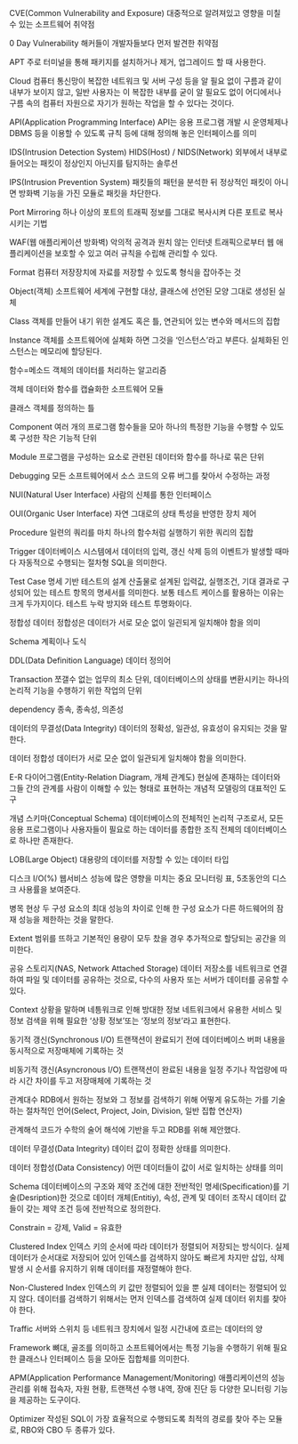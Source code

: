 


CVE(Common Vulnerability and Exposure) 
대중적으로 알려져있고 영향을 미칠 수 있는 소프트웨어 취약점

0 Day Vulnerability 
해커들이 개발자들보다 먼저 발견한 취약점

APT 
주로 터미널을 통해 패키지를 설치하거나 제거, 업그레이드 할 때 사용한다.

Cloud
컴퓨터 통신망이 복잡한 네트워크 및 서버 구성 등을 알 필요 없이 구름과 같이 내부가 보이지 않고, 일반 사용자는 이 복잡한 내부를 굳이 알 필요도 없이 어디에서나 구름 속의 컴퓨터 자원으로 자기가 원하는 작업을 할 수 있다는 것이다.

API(Application Programming Interface)
API는 응용 프로그램 개발 시 운영체제나 DBMS 등을 이용할 수 있도록 규칙 등에 대해 정의해 놓은 인터페이스를 의미

IDS(Intrusion Detection System) 
HIDS(Host) / NIDS(Network)
외부에서 내부로 들어오는 패킷이 정상인지 아닌지를 탐지하는 솔루션
 
IPS(Intrusion Prevention System)
패킷들의 패턴을 분석한 뒤 정상적인 패킷이 아니면 방화벽 기능을 가진 모듈로 패킷을 차단한다.

Port Mirroring
하나 이상의 포트의 트래픽 정보를 그대로 복사시켜 다른 포트로 복사시키는 기법

WAF(웹 애플리케이션 방화벽)
악의적 공격과 원치 않는 인터넷 트래픽으로부터 웹 애플리케이션을 보호할 수 있고 여러 규칙을 수립해 관리할 수 있다.

Format
컴퓨터 저장장치에 자료를 저장할 수 있도록 형식을 잡아주는 것

Object(객체)
소프트웨어 세계에 구현할 대상, 클래스에 선언된 모양 그대로 생성된 실체

Class
객체를 만들어 내기 위한 설계도 혹은 틀, 연관되어 있는 변수와 메서드의 집합

Instance
객체를 소프트웨어에 실체화 하면 그것을 ‘인스턴스’라고 부른다.
실체화된 인스턴스는 메모리에 할당된다.

함수=메소드
객체의 데이터를 처리하는 알고리즘

객체
데이터와 함수를 캡슐화한 소프트웨어 모듈

클래스 
객체를 정의하는 틀

Component
여러 개의 프로그램 함수들을 모아 하나의 특정한 기능을 수행할 수 있도록 구성한 작은 기능적 단위

Module
프로그램을 구성하는 요소로 관련된 데이터와 함수를 하나로 묶은 단위

Debugging
모든 소프트웨어에서 소스 코드의 오류 버그를 찾아서 수정하는 과정

NUI(Natural User Interface)
사람의 신체를 통한 인터페이스

OUI(Organic User Interface)
자연 그대로의 상태 특성을 반영한 장치 제어

Procedure
일련의 쿼리를 마치 하나의 함수처럼 실행하기 위한 쿼리의 집합

Trigger
데이터베이스 시스템에서 데이터의 입력, 갱신 삭제 등의 이벤트가 발생할 때마다 자동적으로 수행되는 절차형 SQL을 의미한다.

Test Case
명세 기반 테스트의 설계 산출물로 설계된 입력값, 실행조건, 기대 결과로 구성되어 있는 테스트 항목의 명세서를 의미한다.
보통 테스트 케이스를 활용하는 이유는 크게 두가지이다.
테스트 누락 방지와 테스트 투명화이다.

정합성
데이터 정합성은 데이터가 서로 모순 없이 일괸되게 일치해야 함을 의미

Schema
계획이나 도식

DDL(Data Definition Language)
데이터 정의어

Transaction
쪼갤수 없는 업무의 최소 단위, 데이터베이스의 상태를 변환시키는 하나의 논리적 기능을 수행하기 위한 작업의 단위

dependency
종속, 종속성, 의존성

데이터의 무결성(Data Integrity)
데이터의 정확성, 일관성, 유효성이 유지되는 것을 말한다.

데이터 정합성
데이터가 서로 모순 없이 일관되게 일치해야 함을 의미한다.

E-R 다이어그램(Entity-Relation Diagram, 개체 관계도)
현실에 존재하는 데이터와 그들 간의 관계를 사람이 이해할 수 있는 형태로 표현하는 개념적 모델링의 대표적인 도구

개념 스키마(Conceptual Schema)
데이터베이스의 전체적인 논리적 구조로서, 모든 응용 프로그램이나 사용자들이 필요로 하는 데이터를 종합한 조직 전체의 데이터베이스로 하나만 존재한다.

LOB(Large Object)
대용량의 데이터를 저장할 수 있는 데이터 타입

디스크 I/O(%)
웹서비스 성능에 많은 영향을 미치는 중요 모니터링 표, 5초동안의 디스크 사용률을 보여준다.

병목 현상
두 구성 요소의 최대 성능의 차이로 인해 한 구성 요소가 다른 하드웨어의 잠재 성능을 제한하는 것을 말한다.

Extent
범위를 뜨하고 기본적인 용량이 모두 찼을 경우 추가적으로 할당되는 공간을 의미한다.

공유 스토리지(NAS, Network Attached Storage)
데이터 저장소를 네트워크로 연결하여 파일 및 데이터를 공유하는 것으로, 다수의 사용자 또는 서버가 데이터를 공유할 수 있다.

Context
상황을 말하며 네틍워크로 인해 방대한 정보 네트워크에서 유용한 서비스 및 정보 검색을 위해 필요한 ‘상황 정보’또는 ‘정보의 정보’라고 표현한다.

동기적 갱신(Synchronous I/O)
트랜잭션이 완료되기 전에 데이터베이스 버퍼 내용을 동시적으로 저장매체에 기록하는 것

비동기적 갱신(Asyncronous I/O)
트랜잭션이 완료된 내용을 일정 주기나 작업량에 따라 시간 차이를 두고 저장매체에 기록하는 것

관계대수
RDB에서 원하는 정보와 그 정보를 검색하기 위해 어떻게 유도하는 가를 기술하는 절차적인 언어(Select, Project, Join, Division, 일반 집합 연산자)

관계해석
코드가 수학의 술어 해석에 기반을 두고 RDB를 위해 제안했다.

데이터 무결성(Data Integrity)
데이터 값이 정확한 상태를 의미한다.

데이터 정합성(Data Consistency)
어떤 데이터들이 값이 서로 일치하는 상태를 의미

Schema
데이터베이스의 구조와 제약 조건에 대한 전반적인 명세(Specification)를 기술(Desription)한 것으로 데이터 개체(Entitiy), 속성, 관계 및 데이터 조작시 데이터 값들이 갖는 제약 조건 등에 전반적으로 정의한다.

Constrain = 강제, Valid = 유효한

Clustered Index
인덱스 키의 순서에 따라 데이터가 정렬되어 저장되는 방식이다.
실제 데이터가 순서대로 저장되어 있어 인덱스를 검색하지 않아도 빠르게 차지만 삽입, 삭제 발생 시 순서를 유지하기 위해 데이터를 재정렬해야 한다.

Non-Clustered Index
인덱스의 키 값만 정렬되어 있을 뿐 실제 데이터는 정렬되어 있지 않다.
데이터를 검색하기 위해서는 먼저 인덱스를 검색하여 실제 데이터 위치를 찾아야 한다.

Traffic
서버와 스위치 등 네트워크 장치에서 일정 시간내에 흐르는 데이터의 양

Framework
뼈대, 골조를 의미하고 소프트웨어에서는 특정 기능을 수행하기 위해 필요한 클래스나 인터페이스 등을 모아둔 집합체를 의미한다.

APM(Application Performance Management/Monitoring)
애플리케이션의 성능 관리를 위해 접속자, 자원 현황, 트랜잭션 수행 내역, 장애 진단 등 다양한 모니터링 기능을 제공하는 도구이다.

Optimizer
작성된 SQL이 가장 효율적으로 수행되도록 최적의 경로를 찾아 주는 모듈로, RBO와 CBO 두 종류가 있다.
